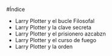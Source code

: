 
#Índice

* Larry Plotter y el bucle Filosofal
* Larry Plotter y la clave secreta
* Larry Plotter y el prisionero azcabzn
* Larry Plotter y el curso de fuego
* Larry Plotter y la orden

